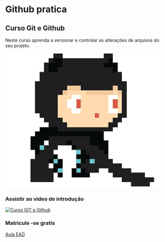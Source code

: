 # Github pratica
## Curso Git e Github
Neste curso aprenda a versionar e controlar as alterações de arquivos do seu projeto. 

![octocat gif](https://github.com/vitor239/githubpratica/blob/master/octocat.gif)

### Assistir ao video de introdução
[![Curso GIT e Github](http://img.youtube.com/vi/FF1f4bKYhoo/0.jpg)](http://www.youtube.com/watch?v=FF1f4bKYhoo "Aula Github e Git")

### Matricule -se gratis
[Aula EAD](https://www.aulaead.com/courses/git-github)

